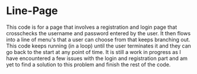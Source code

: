 # Line-Page
This code is for a page that involves a registration and login page that crosschecks the username and password entered by the user. 
It then flows into a line of menu's that a user can choose from that keeps branching out. 
This code keeps running (in a loop) until the user terminates it and they can go back to the start at any point of time.
It is still a work in progress as I have encountered a few issues with the login and registration part and am yet to find a solution to this problem and 
finish the rest of the code.
